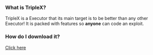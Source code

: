 ### What is TripleX?
TripleX is a Executor that its main target is to be better than any other Executor! 
It is packed with features so **anyone** can code an exploit.

### How do I download it?
[Click here](https://github.com/DracoFAAD/Triplex-Executor/archive/installerDownload.zip)
